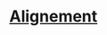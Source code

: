 ﻿---
!LinkItem
Link: alignment_hd.md
NameLink: <!--NameLink-->[Alignement](hd_alignment.md)<!--/NameLink-->
Id: personnality_background_hd.md#alignement
ParentLink: personnality_background_hd.md#personnalité-et-historique
Name: Alignement
ParentName: Personnalité et Historique
Attributes: {}
AttributesDictionary: >+
  {}

---




# [Alignement](hd_alignment.md)



